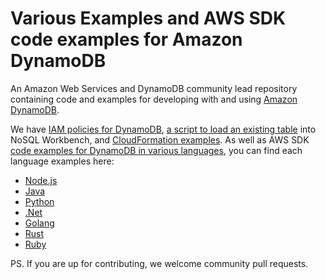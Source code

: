 # Various Examples and AWS SDK code examples for Amazon DynamoDB

An Amazon Web Services and DynamoDB community lead repository containing code and examples for developing with and using [Amazon DynamoDB](https://docs.aws.amazon.com/amazondynamodb/latest/developerguide/Programming.html).

We have [IAM policies for DynamoDB](https://github.com/aws-samples/aws-dynamodb-examples/tree/master/DynamoDBIAMPolicies), [a script to load an existing table](https://github.com/aws-samples/aws-dynamodb-examples/tree/master/nosqlworkbenchscript) into NoSQL Workbench, and [CloudFormation examples](https://github.com/aws-samples/aws-dynamodb-examples/tree/master/cloudformation). As well as AWS SDK [code examples for DynamoDB in various languages](https://github.com/aws-samples/aws-dynamodb-examples/tree/master/DynamoDB-SDK-Examples), you can find each language examples here:

* [Node.js](./DynamoDB-SDK-Examples/node.js)
* [Java](./DynamoDB-SDK-Examples/java)
* [Python](./DynamoDB-SDK-Examples/python)
* [.Net](./DynamoDB-SDK-Examples/dotnet)
* [Golang](./DynamoDB-SDK-Examples/golang)
* [Rust](./DynamoDB-SDK-Examples/rust)
* [Ruby](./DynamoDB-SDK-Examples/ruby)

PS. If you are up for contributing, we welcome community pull requests.